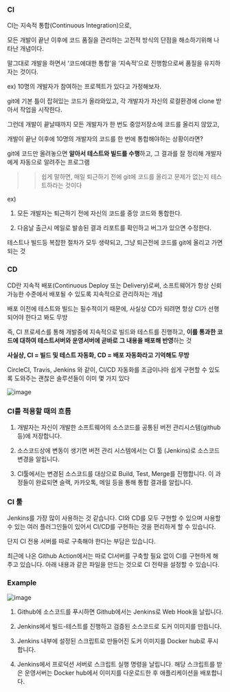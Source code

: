 


### CI

CI는 지속적 통합(Continuous Integration)으로,

모든 개발이 끝난 이후에 코드 품질을 관리하는 고전적 방식의 단점을 해소하기위해 나타난 개념이다.

말그대로 개발을 하면서 ‘코드에대한 통합’을 ‘지속적’으로 진행함으로써 품질을 유지하자는 것이다.

ex)
10명의 개발자가 참여하는 프로젝트가 있다고 가정해보자.

git에 기본 틀이 잡혀있는 코드가 올라와있고, 각 개발자가 자신의 로컬환경에 clone 받아서 작업을 시작한다.

그런데 개발이 끝날때까지 모든 개발자가 한 번도 중앙저장소에 코드를 올리지 않았고,

개발이 끝난 이후에 10명의 개발자의 코드를 한 번에 통합해야하는 상황이라면?


git에 코드만 올려놓으면 **알아서 테스트와 빌드를 수행**하고, 그 결과를 잘 정리해 개발자에게 자동으로 알려주는 프로그램

>> 쉽게 말하면, 매일 퇴근하기 전에 git에 코드를 올리고 문제가 없는지 테스트하라는 것이다

ex)

1. 모든 개발자는 퇴근하기 전에 자신의 코드를 중앙 코드와 통합한다.

2. 다음날 출근시 메일로 발송된 결과 리포트를 확인하고 버그가 있으면 수정한다.

테스트나 빌드등 복잡한 절차가 모두 생략되고, 그냥 퇴근전에 코드를 git에 올리고 가면 되는 것

### CD

CD란 지속적 배포(Continuous Deploy 또는 Delivery)로써, 소프트웨어가 항상 신뢰 가능한 수준에서 배포될 수 있도록 지속적으로 관리하자는 개념

배포 이전에 테스트와 빌드는 필수적이기 때문에, 사실상 CD가 되려면 항상 CI가 선행되어야 한다고 봐도 무방

즉, CI 프로세스를 통해 개발중에 지속적으로 빌드와 테스트를 진행하고, **이를 통과한 코드에 대하여 테스트서버와 운영서버에 곧바로 그 내용을 배포해 반영**하는 것


**사실상, CI = 빌드 및 테스트 자동화, CD = 배포 자동화라고 기억해도 무방**

CircleCI, Travis, Jenkins 와 같이, CI/CD 자동화를 조금이나마 쉽게 구현할 수 있도록 도와주는 괜찮은 솔루션들이 이미 몇 가지 있다

![image](https://user-images.githubusercontent.com/78454649/141933199-4f163d17-8cc6-4ee3-84c7-9b541d88ce54.png)


### CI를 적용할 때의 흐름

1. 개발자는 자신이 개발한 소프트웨어의 소스코드를 공통된 버전 관리시스템(github 등)에 저장합니다.

2. 소스코드상에 변동이 생기면 버전 관리 시스템에서는 CI 툴 (Jenkins)로 소스코드 변경을 알립니다.

3. CI툴에서는 변경된 소스코드를 대상으로 Build, Test, Merge를 진행합니다. 이 과정들이 완료되면 슬랙, 카카오톡, 메일 등을 통해 통합 결과를 알립니다. 

### CI 툴

Jenkins를 가장 많이 사용하는 것 같습니다. CI와 CD를 모두 구현할 수 있으며 사용할 수 있는 여러 플러그인들이 있어서 CI/CD를 구현하는 것을 편리하게 할 수 있습니다. 

단지 CI 전용 서버를 따로 구축해야 한다는 부담은 있습니다.

최근에 나온 Github Action에서는 따로 CI서버를 구축할 필요 없이 CI를 구현하게 해주고 있습니다. 아래 내용과 같은 파일을 만드는 것으로 CI 전략을 설정할 수 있습니다.


### Example

![image](https://user-images.githubusercontent.com/78454649/141933813-d2c5f6d6-2fe7-4971-8bc3-8bb83c74543f.png)

1. Github에 소스코드를 푸시하면 Github에서는 Jenkins로 Web Hook을 날립니다.

2. Jenkins에서 빌드-테스트를 진행하고 검증된 소스코드로 도커 이미지를 만듭니다.

3. Jenkins 내부에 설정된 스크립트로 만들어진 도커 이미지를 Docker hub로 푸시합니다.

4. Jenkins에서 프로덕션 서버로 스크립트 실행 명령을 날립니다. 해당 스크립트를 받은 운영서버는 Docker hub에서 이미지를 다운로드한 후 애플리케이션을 배포합니다.

